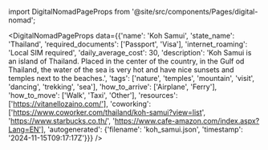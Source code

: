 
import DigitalNomadPageProps from '@site/src/components/Pages/digital-nomad';

<DigitalNomadPageProps
    data={{'name': 'Koh Samui', 'state_name': 'Thailand', 'required_documents': ['Passport', 'Visa'], 'internet_roaming': 'Local SIM required', 'daily_average_cost': 30, 'description': 'Koh Samui is an island of Thailand. Placed in the center of the country, in the Gulf od Thailand, the water of the sea is very hot and have nice sunsets and temples next to the beaches.', 'tags': ['nature', 'temples', 'mountain', 'visit', 'dancing', 'trekking', 'sea'], 'how_to_arrive': ['Airplane', 'Ferry'], 'how_to_move': ['Walk', 'Taxi', 'Other'], 'resources': ['https://vitanellozaino.com/'], 'coworking': ['https://www.coworker.com/thailand/koh-samui?view=list', 'https://www.starbucks.co.th/', 'https://www.cafe-amazon.com/index.aspx?Lang=EN'], 'autogenerated': {'filename': 'koh_samui.json', 'timestamp': '2024-11-15T09:17:17Z'}}}
/>
